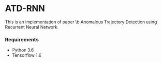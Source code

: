 # ATD-RNN

This is an implementation of paper \b Anomalous Trajectory Detection using Recurrent Neural Network.


### Requirements

- Python 3.6
- Tensorflow 1.6
